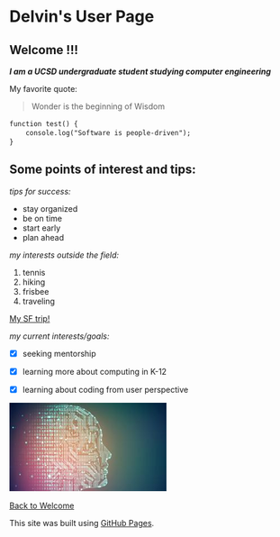 # Delvin's User Page 
## Welcome !!!
***I am a UCSD undergraduate student studying computer engineering***

My favorite quote: 
> Wonder is the beginning of Wisdom

```
function test() {
    console.log("Software is people-driven");
}

```



## Some points of interest and tips:

*tips for success:*
- stay organized
- be on time
- start early
- plan ahead
  


*my interests outside the field:*
1. tennis
2. hiking
3. frisbee
4. traveling

[My SF trip!](coverPhoto.png)

*my current interests/goals:*
- [x] seeking mentorship
- [x] learning more about computing in K-12
- [x] learning about coding from user perspective


![CoolImage](coolimage.jpeg)



[Back to Welcome](#welcome)

This site was built using [GitHub Pages](https://pages.github.com/).




